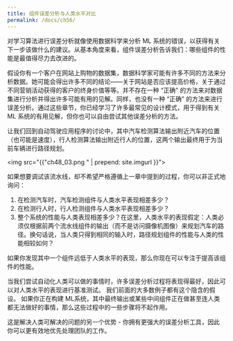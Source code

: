 ```yaml
---
title: 组件误差分析与人类水平对比
permalink: /docs/ch56/
---
```


对学习算法进行误差分析就像使用数据科学来分析 ML 系统的错误，以获得有关下一步该做什么的建议。从基本角度来看，组件误差分析告诉我们：哪些组件的性能是最值得尽力去改进的。

假设你有一个客户在网站上购物的数据集，数据科学家可能有许多不同的方法来分析数据。她可能会得出许多不同的结论——关于网站是否应该提高价格，关于通过不同营销活动获得的客户的终身价值等等。并不存在一种 “正确” 的方法来对数据集进行分析并得出许多可能有用的见解。同样，也没有一种 “正确” 的方法来进行误差分析。通过这些章节，你已经学习了许多最常见的设计模式，用于得到有关 ML 系统的有用见解，但你也可以自由尝试其他误差分析的方法。

让我们回到自动驾驶应用程序的讨论中，其中汽车检测算法输出附近汽车的位置（也可能是速度），行人检测算法输出附近行人的位置，这两个输出最终用于为当前车辆进行路径规划。

<img src="{{"ch48_03.png " | prepend: site.imgurl }}">

如果想要调试该流水线，却不希望严格遵循上一章中提到的过程，你可以非正式地询问：

1. 在检测汽车时，汽车检测组件与人类水平表现相差多少？
2. 在检测行人时，行人检测组件与人类水平表现相差多少？
3. 整个系统的性能与人类表现相差多少？在这里，人类水平的表现假定：人类必须仅根据前两个流水线组件的输出（而不是访问摄像机图像）来规划汽车的路径。换句话说，当人类只得到相同的输入时，路径规划组件的性能与人类的性能相较如何？

如果你发现其中一个组件远低于人类水平的表现，那么你现在可以专注于提高该组件的性能。

当我们尝试自动化人类可以做的事情时，许多误差分析过程将表现得最好，因此可以对人类水平的表现进行基准测试。 我们前面的大多数例子都有这个隐含的假设。 如果你正在构建 ML系统，其中最终输出或某些中间组件正在做甚至连人类都无法做好的事情，那么这些过程中的一些步骤将不起作用。

这是解决人类可解决的问题的另一个优势 - 你拥有更强大的误差分析工具，因此你可以更有效地优先处理团队的工作。

